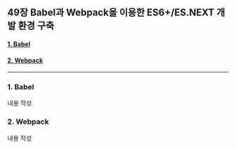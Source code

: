 ## 49장 Babel과 Webpack을 이용한 ES6+/ES.NEXT 개발 환경 구축

#### [1. Babel](#1.-Babel)
#### [2. Webpack](#2.-Webpack)

***

### 1. Babel

내용 작성

### 2. Webpack

내용 작성

